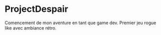 # ProjectDespair
Comencement de mon aventure en tant que game dev. Premier jeu rogue like avec ambiance rétro.
